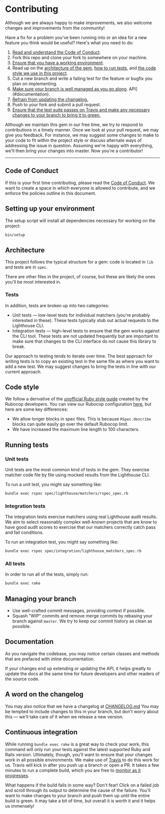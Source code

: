 # Contributing 

Although we are always happy to make improvements, we also
welcome changes and improvements from the community!

Have a fix for a problem you've been running into or an idea for a new feature
you think would be useful? Here's what you need to do:

1. [Read and understand the Code of Conduct](#code-of-conduct).
1. Fork this repo and clone your fork to somewhere on your machine.
1. [Ensure that you have a working environment](#setting-up-your-environment).
1. Read up on the [architecture of the gem](#architecture), [how to run
   tests](#running-tests), and [the code style we use in this
   project](#code-style).
1. Cut a new branch and write a failing test for the feature or bugfix you plan
   on implementing.
1. [Make sure your branch is well managed as you go
   along](#managing-your-branch).
   API](#documentation).
1. [Refrain from updating the changelog.](#changelog)
1. Push to your fork and submit a pull request.
1. [Ensure that the test suite passes on Travis and make any necessary changes
   to your branch to bring it to green.](#continuous-integration)

Although we maintain this gem in our free time, we try to respond to
contributions in a timely manner. Once we look at your pull request, we may give
you feedback. For instance, we may suggest some changes to make to your code to
fit within the project style or discuss alternate ways of addressing the issue
in question. Assuming we're happy with everything, we'll then bring your changes
into master. Now you're a contributor!

---

## Code of Conduct

If this is your first time contributing, please read the [Code of Conduct]. We
want to create a space in which everyone is allowed to contribute, and we
enforce the policies outline in this document.

[Code of Conduct]: https://github.com/ackama/lighthouse-matchers/blob/master/CODE_OF_CONDUCT.md

## Setting up your environment

The setup script will install all dependencies necessary for working on the
project:

```bash
bin/setup
```

## Architecture

This project follows the typical structure for a gem: code is located in `lib`
and tests are in `spec`.

There are other files in the project, of course, but these are likely the ones
you'll be most interested in.

### Tests

In addition, tests are broken up into two categories:

* Unit tests — low-level tests for individual matchers (you're probably
  interested in these). These tests typically stub out actual requests to the Lighthouse CLI.
* Integration tests — high-level tests to ensure that the gem works against the CLI tool. These tests are not updated frequently but are important to make sure that changes to the CLI interface do not cause this library to break.

Our approach to testing tends to iterate over time. The best approach for writing tests is to copy an existing test in the same file as where you want to add a new test. We may suggest changes to bring the tests in line with 
our current approach.

## Code style

We follow a derivative of the [unofficial Ruby style guide] created by the
Rubocop developers. You can view our Rubocop configuration [here], but here are
some key differences:

* We allow longer blocks in spec files. This is because `RSpec.describe` blocks can 
  quite easily go over the default Rubocop limit.
* We have increased the maximum line length to 100 characters.

[unofficial Ruby style guide]: https://github.com/rubocop-hq/ruby-style-guide
[here]: .rubocop.yml

## Running tests

### Unit tests

Unit tests are the most common kind of tests in the gem. They exercise matcher
code file by file using mocked results from the Lighthouse CLI.

To run a unit test, you might say something like:

```bash
bundle exec rspec spec/lighthouse/matchers/rspec_spec.rb
```

### Integration tests

The integration tests exercise matchers using real Lighthouse audit results. We aim to 
select reasonably complex well-known projects that are know to have good audit scores to exercise
that our matchers correctly catch pass and fail conditions.

To run an integration test, you might say something like:

```bash
bundle exec rspec spec/integration/lighthouse_matchers_spec.rb
```

### All tests

In order to run all of the tests, simply run:

```bash
bundle exec rake
```

## Managing your branch

* Use well-crafted commit messages, providing context if possible.
* Squash "WIP" commits and remove merge commits by rebasing your branch against
  `master`. We try to keep our commit history as clean as possible.

## Documentation

As you navigate the codebase, you may notice certain classes and methods that
are prefaced with inline documentation. 

If your changes end up extending or updating the API, it helps greatly to update the 
docs at the same time for future developers and other readers of the source code.

## A word on the changelog

You may also notice that we have a changelog at [CHANGELOG.md](CHANGELOG.md)
You may be tempted to include changes to this in your branch, but don't worry
about this — we'll take care of it when we release a new version.

## Continuous integration

While running `bundle exec rake` is a great way to check your work, this command
will only run your tests against the latest supported Ruby and Rails version.
Ultimately, though, you'll want to ensure that your changes work in all possible
environments. We make use of [Travis][travis] to do this work for us. Travis
will kick in after you push up a branch or open a PR. It takes a few minutes to
run a complete build, which you are free to
[monitor as it progresses][travis-project].

[travis-project]: https://travis-ci.org/ackama/lighthouse-matchers

What happens if the build fails in some way? Don't fear! Click on a failed job
and scroll through its output to determine the cause of the failure. You'll want
to make changes to your branch and push them up until the entire build is green.
It may take a bit of time, but overall it is worth it and it helps us immensely!

[travis]: https://travis-ci.org/
